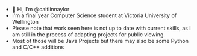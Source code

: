 - 👋 Hi, I’m @caitlinnaylor
- I'm a final year Computer Science student at Victoria University of Wellington 
- Please note that work seen here is not up to date with current skills, as I am still in the process of adapting projects for public viewing.
- Most of those will be Java Projects but there may also be some Python and C/C++ additions

<!---
caitlinnaylor/caitlinnaylor is a ✨ special ✨ repository because its `README.md` (this file) appears on your GitHub profile.
You can click the Preview link to take a look at your changes.
--->
